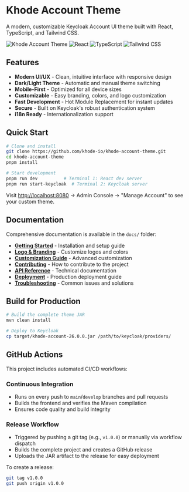 # Khode Account Theme

A modern, customizable Keycloak Account UI theme built with React, TypeScript, and Tailwind CSS.

![Khode Account Theme](https://img.shields.io/badge/Keycloak-26.0.0-blue)
![React](https://img.shields.io/badge/React-18.2.0-blue)
![TypeScript](https://img.shields.io/badge/TypeScript-5.4.3-blue)
![Tailwind CSS](https://img.shields.io/badge/Tailwind%20CSS-3.4.16-blue)

## Features

- **Modern UI/UX** - Clean, intuitive interface with responsive design
- **Dark/Light Theme** - Automatic and manual theme switching
- **Mobile-First** - Optimized for all device sizes
- **Customizable** - Easy branding, colors, and logo customization
- **Fast Development** - Hot Module Replacement for instant updates
- **Secure** - Built on Keycloak's robust authentication system
- **i18n Ready** - Internationalization support

## Quick Start

```bash
# Clone and install
git clone https://github.com/khode-io/khode-account-theme.git
cd khode-account-theme
pnpm install

# Start development
pnpm run dev          # Terminal 1: React dev server
pnpm run start-keycloak  # Terminal 2: Keycloak server
```

Visit [http://localhost:8080](http://localhost:8080) → Admin Console → "Manage Account" to see your custom theme.

## Documentation

Comprehensive documentation is available in the `docs/` folder:

- **[Getting Started](./docs/pages/getting-started.md)** - Installation and setup guide
- **[Logo & Branding](./docs/pages/logo-branding.mdx)** - Customize logos and colors
- **[Customization Guide](./docs/pages/customization-guide.mdx)** - Advanced customization
- **[Contributing](./docs/pages/contributing.mdx)** - How to contribute to the project
- **[API Reference](./docs/pages/api-reference.mdx)** - Technical documentation
- **[Deployment](./docs/pages/deployment.mdx)** - Production deployment guide
- **[Troubleshooting](./docs/pages/troubleshooting.mdx)** - Common issues and solutions

## Build for Production

```bash
# Build the complete theme JAR
mvn clean install

# Deploy to Keycloak
cp target/khode-account-26.0.0.jar /path/to/keycloak/providers/
```

## GitHub Actions

This project includes automated CI/CD workflows:

### Continuous Integration
- Runs on every push to `main`/`develop` branches and pull requests
- Builds the frontend and verifies the Maven compilation
- Ensures code quality and build integrity

### Release Workflow
- Triggered by pushing a git tag (e.g., `v1.0.0`) or manually via workflow dispatch
- Builds the complete project and creates a GitHub release
- Uploads the JAR artifact to the release for easy deployment

To create a release:
```bash
git tag v1.0.0
git push origin v1.0.0
```